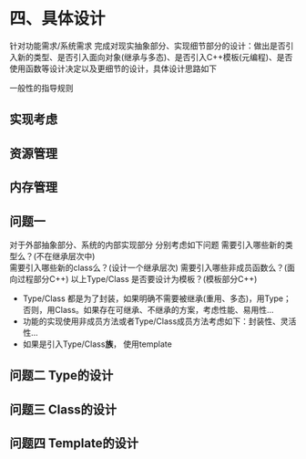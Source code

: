 # 四、具体设计
针对功能需求/系统需求 完成对现实抽象部分、实现细节部分的设计：做出是否引入新的类型、是否引入面向对象(继承与多态)、是否引入C++模板(元编程)、是否使用函数等设计决定以及更细节的设计，具体设计思路如下

一般性的指导规则
## 实现考虑
## 资源管理
## 内存管理


## 问题一
对于外部抽象部分、系统的内部实现部分 分别考虑如下问题
需要引入哪些新的类型么？(不在继承层次中)		
需要引入哪些新的class么？(设计一个继承层次)
需要引入哪些非成员函数么？(面向过程部分C++)
以上Type/Class 是否要设计为模板？(模板部分C++)
- Type/Class 都是为了封装，如果明确不需要被继承(重用、多态)，用Type；否则，用Class。如果存在可继承、不继承的方案，考虑性能、易用性...
- 功能的实现使用非成员方法或者Type/Class成员方法考虑如下：封装性、灵活性...
- 如果是引入Type/Class**族**， 使用template
## 问题二 Type的设计
## 问题三 Class的设计
## 问题四 Template的设计


